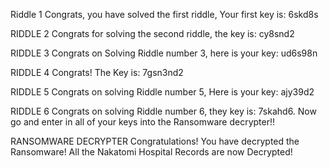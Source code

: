 
Riddle 1
Congrats, you have solved the first riddle, Your first key is:   6skd8s

RIDDLE 2
Congrats for solving the second riddle, the key is:    cy8snd2

RIDDLE 3
Congrats on Solving Riddle number 3, here is your key:   ud6s98n

RIDDLE 4
Congrats! The Key is:    7gsn3nd2

RIDDLE 5
Congrats on solving Riddle number 5, Here is your key: ajy39d2

RIDDLE 6
Congrats on solving Riddle number 6, they key is: 7skahd6.  Now go and enter in all of your keys into the Ransomware decrypter!!


RANSOMWARE DECRYPTER
Congratulations!  You have decrypted the Ransomware!  All the Nakatomi Hospital Records are now Decrypted!

